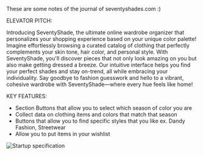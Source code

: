 These are some notes of the journal of seventyshades.com :)

ELEVATOR PITCH:

Introducing SeventyShade, the ultimate online wardrobe organizer that personalizes your shopping experience based on your unique color palette! Imagine effortlessly browsing a curated catalog of clothing that perfectly complements your skin tone, hair color, and personal style. With SeventyShade, you'll discover pieces that not only look amazing on you but also make getting dressed a breeze. Our intuitive interface helps you find your perfect shades and stay on-trend, all while embracing your individuality. Say goodbye to fashion guesswork and hello to a vibrant, cohesive wardrobe with SeventyShade—where every hue feels like home!

KEY FEATURES:
- Section Buttons that allow you to select which season of color you are
- Collect data on clothing items and colors that match that season
- Buttons that allow you to find specific styles that you like ex. Dandy Fashion, Streetwear
- Allow you to put items in your wishlist


![Startup specification](https://github.com/user-attachments/assets/552dadb8-039d-4d89-8f83-cce4f058663a)
